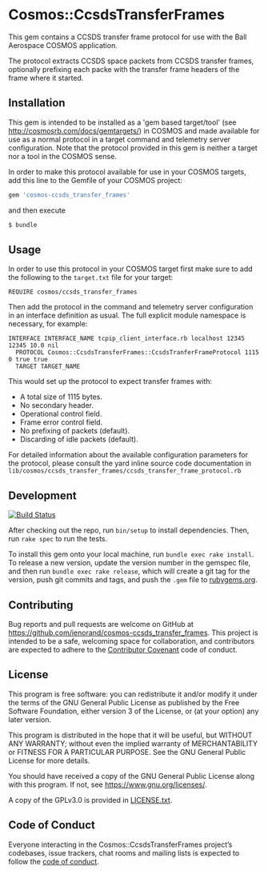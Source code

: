 # Cosmos::CcsdsTransferFrames

This gem contains a CCSDS transfer frame protocol for use with the Ball Aerospace COSMOS application.

The protocol extracts CCSDS space packets from CCSDS transfer frames, optionally prefixing each packe with the transfer frame headers of the frame where it started.

## Installation

This gem is intended to be installed as a 'gem based target/tool' (see http://cosmosrb.com/docs/gemtargets/) in COSMOS and made available for use as a normal protocol in a target command and telemetry server configuration. Note that the protocol provided in this gem is neither a target nor a tool in the COSMOS sense.

In order to make this protocol available for use in your COSMOS targets, add this line to the Gemfile of your COSMOS project:

```ruby
gem 'cosmos-ccsds_transfer_frames'
```

and then execute

```sh
$ bundle
```

## Usage

In order to use this protocol in your COSMOS target first make sure to add the following to the `target.txt` file for your target:

```
REQUIRE cosmos/ccsds_transfer_frames
```

Then add the protocol in the command and telemetry server configuration in an interface definition as usual. The full explicit module namespace is necessary, for example:

```
INTERFACE INTERFACE_NAME tcpip_client_interface.rb localhost 12345 12345 10.0 nil
  PROTOCOL Cosmos::CcsdsTransferFrames::CcsdsTranferFrameProtocol 1115 0 true true
  TARGET TARGET_NAME
```

This would set up the protocol to expect transfer frames with:

* A total size of 1115 bytes.
* No secondary header.
* Operational control field.
* Frame error control field.
* No prefixing of packets (default).
* Discarding of idle packets (default).

For detailed information about the available configuration parameters for the protocol, please consult the yard inline source code documentation in `lib/cosmos/ccsds_transfer_frames/ccsds_transfer_frame_protocol.rb`

## Development

[![Build Status](https://travis-ci.org/ienorand/cosmos-ccsds_transfer_frames.svg?branch=master)](https://travis-ci.org/ienorand/cosmos-ccsds_transfer_frames)

After checking out the repo, run `bin/setup` to install dependencies. Then, run `rake spec` to run the tests.

To install this gem onto your local machine, run `bundle exec rake install`. To release a new version, update the version number in the gemspec file, and then run `bundle exec rake release`, which will create a git tag for the version, push git commits and tags, and push the `.gem` file to [rubygems.org](https://rubygems.org).

## Contributing

Bug reports and pull requests are welcome on GitHub at https://github.com/ienorand/cosmos-ccsds_transfer_frames. This project is intended to be a safe, welcoming space for collaboration, and contributors are expected to adhere to the [Contributor Covenant](http://contributor-covenant.org) code of conduct.

## License

This program is free software: you can redistribute it and/or modify
it under the terms of the GNU General Public License as published by
the Free Software Foundation, either version 3 of the License, or
(at your option) any later version.

This program is distributed in the hope that it will be useful,
but WITHOUT ANY WARRANTY; without even the implied warranty of
MERCHANTABILITY or FITNESS FOR A PARTICULAR PURPOSE.  See the
GNU General Public License for more details.

You should have received a copy of the GNU General Public License
along with this program.  If not, see <https://www.gnu.org/licenses/>.

A copy of the GPLv3.0 is provided in [LICENSE.txt](LICENSE.txt).

## Code of Conduct

Everyone interacting in the Cosmos::CcsdsTransferFrames project’s codebases, issue trackers, chat rooms and mailing lists is expected to follow the [code of conduct](https://github.com/ienorand/cosmos-ccsds_transfer_frames/blob/master/CODE_OF_CONDUCT.md).
